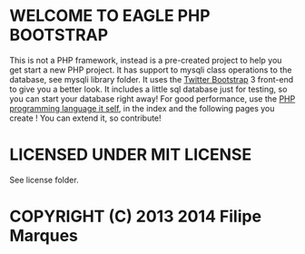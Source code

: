 
WELCOME TO EAGLE PHP BOOTSTRAP
==============================

This is not a PHP framework, instead is a pre-created project to help you get start a new PHP project.
It has support to mysqli class operations to the database, see mysqli library folder.
It uses the [Twitter Bootstrap](http://getbootstrap.com) 3 front-end to give you a better look.
It includes a little sql database just for testing, so you can start your database right away!
For good performance, use the [PHP programming language it self](http://www.php.net), in the index and the following pages you create !
You can extend it, so contribute!

LICENSED UNDER MIT LICENSE
==========================

See license folder.


COPYRIGHT (C) 2013 2014 Filipe Marques
====================================


